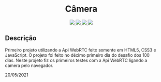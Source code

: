 <h1 align="center">Câmera</h1>

<p align="center">
  
  <a aria-label="HTML5" href="#">
    <img src="https://img.shields.io/badge/HTML5-grey?logo=html5"></img>
  </a>
  <a aria-label="CSS3" href="#">
    <img src="https://img.shields.io/badge/CSS3-grey?logo=css3"></img>
  </a>
   <a aria-label="Javascript" href="#">
    <img src="https://img.shields.io/badge/javascript-grey?logo=javascript"></img>
  </a>
  <a aria-label="um dia" href="#">
    <img src="https://img.shields.io/badge/Dia-11-green"></img>
  </a>
</p>

## Descrição
Primeiro projeto utilizando a Api WebRTC feito somente em HTML5, CSS3 e JavaScript. O projeto foi feito no décimo primeiro dia do desafio dos 100 dias.
Neste projeto fiz os primeiros testes com a Api WebRTC ligando a camera pelo navegador.

20/05/2021


